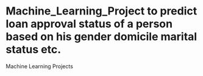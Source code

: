 # Machine_Learning_Project to predict loan approval status of a person based on his gender domicile marital status etc.
Machine Learning Projects 

